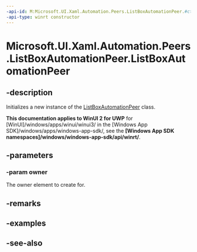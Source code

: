 ```yaml
---
-api-id: M:Microsoft.UI.Xaml.Automation.Peers.ListBoxAutomationPeer.#ctor(Microsoft.UI.Xaml.Controls.ListBox)
-api-type: winrt constructor
---
```


<!-- Method syntax
public ListBoxAutomationPeer(Windows.UI.Xaml.Controls.ListBox owner)
-->

# Microsoft.UI.Xaml.Automation.Peers.ListBoxAutomationPeer.ListBoxAutomationPeer

## -description
Initializes a new instance of the [ListBoxAutomationPeer](listboxautomationpeer.md) class.

**This documentation applies to WinUI 2 for UWP** for [WinUI]/windows/apps/winui/winui3/ in the [Windows App SDK]/windows/apps/windows-app-sdk/, see the **[Windows App SDK namespaces]/windows/windows-app-sdk/api/winrt/**.

## -parameters
### -param owner
The owner element to create for.

## -remarks

## -examples

## -see-also
